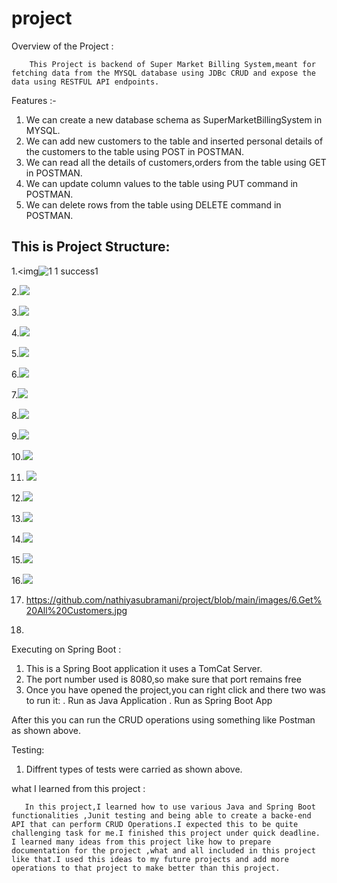 # project

Overview of the Project :

        This Project is backend of Super Market Billing System,meant for fetching data from the MYSQL database using JDBc CRUD and expose the data using RESTFUL API endpoints.
       
Features :- 

1. We can create a new database schema as SuperMarketBillingSystem in MYSQL.
2. We can add new customers to the table and inserted personal details of the customers to the table using POST in        POSTMAN. 
3. We can read all the details of customers,orders from the table using GET in POSTMAN.
4. We can update column values to the table using PUT command in POSTMAN.
5. We can delete rows from the table using  DELETE command in POSTMAN.


## This is Project Structure:

1.<img![1 1 success1](https://user-images.githubusercontent.com/111986853/198829873-51262681-509e-447c-812e-75afd3fc14a6.png)

2.![](https://github.com/nathiyasubramani/project/blob/main/images/1.success.png)

3.![](https://github.com/nathiyasubramani/project/blob/main/images/10.1After%20Delete%20via%20PostMan.jpg)

4.![](https://github.com/nathiyasubramani/project/blob/main/images/10.Get%20All%20Orders.jpg)

5.![](https://github.com/nathiyasubramani/project/blob/main/images/11.After%20Update.jpg)

6.![](https://github.com/nathiyasubramani/project/blob/main/images/12.API%20Orders%20Insert.png)

7.![](https://github.com/nathiyasubramani/project/blob/main/images/13.Java%20Program%20-%20Successful.jpg)

8.![](https://github.com/nathiyasubramani/project/blob/main/images/14.mock%20test1.jpg)

9.![](https://github.com/nathiyasubramani/project/blob/main/images/2.DB%20Tables.png)

10.![](https://github.com/nathiyasubramani/project/blob/main/images/3.Order%20Table.jpg)

11. ![](https://github.com/nathiyasubramani/project/blob/main/images/3.Order%20Table.jpg)

12.![](https://github.com/nathiyasubramani/project/blob/main/images/4.1.Update%20Order%20via%20PUT.jpg)

13.![](https://github.com/nathiyasubramani/project/blob/main/images/4.Update%20Customer%20Details.jpg)

14.![](https://github.com/nathiyasubramani/project/blob/main/images/5.Delete%20Customers.jpg)

15.![](https://github.com/nathiyasubramani/project/blob/main/images/6.Get%20All%20Customers.jpg)

16.![](https://github.com/nathiyasubramani/project/blob/main/images/6.Get%20All%20Customers.jpg)

17. https://github.com/nathiyasubramani/project/blob/main/images/6.Get%20All%20Customers.jpg

18. 


Executing on Spring Boot :  
             
1. This is a Spring Boot application it uses a TomCat Server.
2. The port number used is 8080,so make sure that port remains free
3. Once you have opened the project,you can right click and there two was to run it: 
        . Run as Java Application
        . Run as Spring Boot App
       
  After this you can run the CRUD operations using something like Postman as shown above.     
       
  Testing:
       
   1. Diffrent types of tests were carried as shown above.
       
  what I learned from this project :
       
       In this project,I learned how to use various Java and Spring Boot functionalities ,Junit testing and being able to create a backe-end API that can perform CRUD Operations.I expected this to be quite challenging task for me.I finished this project under quick deadline. I learned many ideas from this project like how to prepare documentation for the project ,what and all included in this project like that.I used this ideas to my future projects and add more operations to that project to make better than this project.
      
        



       
        
